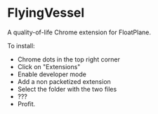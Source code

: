 # FlyingVessel
A quality-of-life Chrome extension for FloatPlane.

To install:
* Chrome dots in the top right corner
* Click on "Extensions"
* Enable developer mode
* Add a non packetized extension
* Select the folder with the two files
* ???
* Profit.
